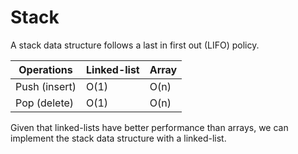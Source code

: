 # Stack

A stack data structure follows a last in first out (LIFO) policy.

| Operations    | Linked-list | Array |
| ------------- | ----------- | ----- |
| Push (insert) | O(1)        | O(n)  |
| Pop (delete)  | O(1)        | O(n)  |

Given that linked-lists have better performance than arrays, we can implement the stack data structure with a linked-list.
